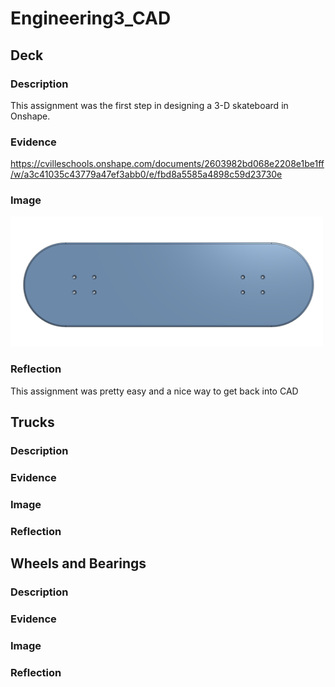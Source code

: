 # Engineering3_CAD

## Deck

### Description

This assignment was the first step in designing a 3-D skateboard in Onshape.

### Evidence 

https://cvilleschools.onshape.com/documents/2603982bd068e2208e1be1ff/w/a3c41035c43779a47ef3abb0/e/fbd8a5585a4898c59d23730e

### Image

<img src="https://github.com/ezell38/CAD_Zell/blob/main/Images/Capture.PNG?raw=true" alt="Deck" width="500" >

### Reflection

This assignment was pretty easy and a nice way to get back into CAD

## Trucks 

### Description

### Evidence

### Image 

### Reflection

## Wheels and Bearings

### Description

### Evidence

### Image 

### Reflection
